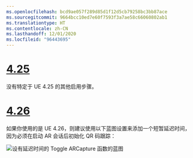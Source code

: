 ```yaml
---
ms.openlocfilehash: bcd9ae057f289d85d1f12d5cb79258bc3bb87ace
ms.sourcegitcommit: 9664bcc10ed7e60f7593f3a7ae58c66060802ab1
ms.translationtype: HT
ms.contentlocale: zh-CN
ms.lasthandoff: 12/01/2020
ms.locfileid: "96443695"
---
```

# <a name="425"></a>[4.25](#tab/425)

没有特定于 UE 4.25 的其他启用步骤。

# <a name="426"></a>[4.26](#tab/426)

如果你使用的是 UE 4.26，则建议使用以下蓝图设置来添加一个短暂延迟时间，因为必须在启动 AR 会话后初始化 QR 码跟踪：

![设有延迟时间的 Toggle ARCapture 函数的蓝图](../images/qr-codes-img-01.png)
